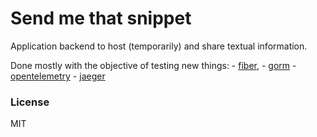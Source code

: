 # Send me that snippet
Application backend to host (temporarily) and share textual information.

Done mostly with the objective of testing new things:
    - [fiber](https://docs.gofiber.io/),
    - [gorm](https://gorm.io/)
    - [opentelemetry](https://opentelemetry.io/)
    - [jaeger](https://www.jaegertracing.io/)

### License
MIT
